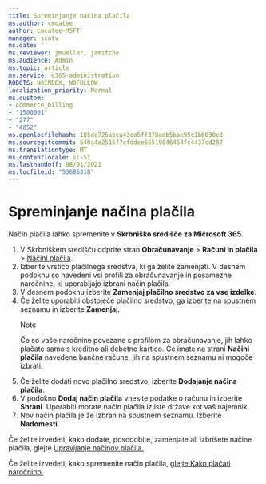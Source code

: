 ```yaml
---
title: Spreminjanje načina plačila
ms.author: cmcatee
author: cmcatee-MSFT
manager: scotv
ms.date: ''
ms.reviewer: jmueller, jamitche
ms.audience: Admin
ms.topic: article
ms.service: o365-administration
ROBOTS: NOINDEX, NOFOLLOW
localization_priority: Normal
ms.custom:
- commerce_billing
- "1500001"
- "277"
- "4852"
ms.openlocfilehash: 185de725abca43ca5ff378adb5bae95c1b6030c8
ms.sourcegitcommit: 540a4e2515f7cfddee65519046454fc4437cd287
ms.translationtype: MT
ms.contentlocale: sl-SI
ms.lasthandoff: 08/01/2021
ms.locfileid: "53685318"
---
```

# <a name="change-payment-method"></a>Spreminjanje načina plačila

Način plačila lahko spremenite v **Skrbniško središče za Microsoft 365**.
  
1. V Skrbniškem središču odprite stran **Obračunavanje** > **Računi in plačila** > [Načini plačila](https://go.microsoft.com/fwlink/p/?linkid=2018806).
2. Izberite vrstico plačilnega sredstva, ki ga želite zamenjati. V desnem podoknu so navedeni vsi profili za obračunavanje in posamezne naročnine, ki uporabljajo izbrani način plačila.
3. V desnem podoknu izberite **Zamenjaj plačilno sredstvo za vse izdelke**.
4. Če želite uporabiti obstoječe plačilno sredstvo, ga izberite na spustnem seznamu in izberite **Zamenjaj**.
    > [!NOTE]
    > Če so vaše naročnine povezane s profilom za obračunavanje, jih lahko plačate samo s kreditno ali debetno kartico. Če imate na strani **Načini plačila** navedene bančne račune, jih na spustnem seznamu ni mogoče izbrati.
5. Če želite dodati novo plačilno sredstvo, izberite **Dodajanje načina plačila**.
6. V podokno **Dodaj način plačila** vnesite podatke o računu in izberite **Shrani**. Uporabiti morate način plačila iz iste države kot vaš najemnik.
7. Nov način plačila je že izbran na spustnem seznamu. Izberite **Nadomesti**.

Če želite izvedeti, kako dodate, posodobite, zamenjate ali izbrišete načine plačila, glejte [Upravljanje načinov plačila.](/microsoft-365/commerce/billing-and-payments/manage-payment-methods)

Če želite izvedeti, kako spremenite način plačila, [glejte Kako plačati naročnino.](/microsoft-365/commerce/billing-and-payments/pay-for-your-subscription)
